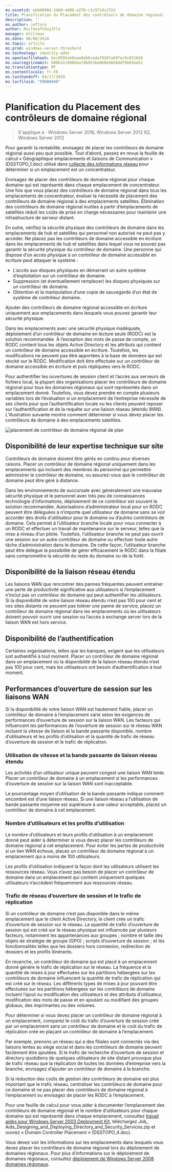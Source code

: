 ```yaml
---
ms.assetid: eb600904-24b8-4488-a278-c1c971dc2f2d
title: Planification du Placement des contrôleurs de domaine régional
description: ''
ms.author: joflore
author: MicrosoftGuyJFlo
manager: mtillman
ms.date: 08/08/2018
ms.topic: article
ms.prod: windows-server-threshold
ms.technology: identity-adds
ms.openlocfilehash: bec8595ab6eae8eb6cedaf9307ab97ac9c8316b8
ms.sourcegitcommit: 0d0b32c8986ba7db9536e0b8648d4ddf9b03e452
ms.translationtype: MT
ms.contentlocale: fr-FR
ms.lasthandoff: 04/17/2019
ms.locfileid: "59880440"
---
```

# <a name="planning-regional-domain-controller-placement"></a>Planification du Placement des contrôleurs de domaine régional

>S'applique à : Windows Server 2016, Windows Server 2012 R2, Windows Server 2012

Pour garantir la rentabilité, envisagez de placer les contrôleurs de domaine régional aussi peu que possible. Tout d’abord, passez en revue la feuille de calcul « Géographique emplacements et liaisons de Communication » (DSSTOPO_1.doc) utilisé dans [collecte des informations réseau](../../ad-ds/plan/Collecting-Network-Information.md) pour déterminer si un emplacement est un concentrateur.  
  
Envisagez de placer des contrôleurs de domaine régional pour chaque domaine qui est représenté dans chaque emplacement de concentrateur. Une fois que vous placez des contrôleurs de domaine régional dans tous les emplacements de concentrateur, évaluer la nécessité de placement des contrôleurs de domaine régional à des emplacements satellites. Élimination des contrôleurs de domaine régional inutiles à partir d’emplacements de satellites réduit les coûts de prise en charge nécessaires pour maintenir une infrastructure de serveur distant.  
  
En outre, vérifiez la sécurité physique des contrôleurs de domaine dans les emplacements de hub et satellites qui personnel non autorisé ne peut pas y accéder. Ne placez pas les contrôleurs de domaine accessible en écriture dans les emplacements de hub et satellites dans lequel vous ne pouvez pas garantir la sécurité physique du contrôleur de domaine. Une personne qui dispose d’un accès physique à un contrôleur de domaine accessible en écriture peut attaquer le système :  
  
- L’accès aux disques physiques en démarrant un autre système d’exploitation sur un contrôleur de domaine.  
- Suppression (et éventuellement remplacer) les disques physiques sur un contrôleur de domaine.  
- Obtention et la manipulation d’une copie de sauvegarde d’un état de système de contrôleur domaine.  
  
Ajouter des contrôleurs de domaine régional accessible en écriture uniquement aux emplacements dans lesquels vous pouvez garantir leur sécurité physique.  
  
Dans les emplacements avec une sécurité physique inadéquate, déploiement d’un contrôleur de domaine en lecture seule (RODC) est la solution recommandée. À l’exception des mots de passe de compte, un RODC contient tous les objets Active Directory et les attributs qui contient un contrôleur de domaine accessible en écriture. Toutefois, les modifications ne peuvent pas être apportées à la base de données qui est stocké sur le RODC. Modification doit être effectuée sur un contrôleur de domaine accessible en écriture et puis répliquées vers le RODC.  
  
Pour authentifier les ouvertures de session client et l’accès aux serveurs de fichiers local, la plupart des organisations placer les contrôleurs de domaine régional pour tous les domaines régionaux qui sont représentés dans un emplacement donné. Toutefois, vous devez prendre en compte plusieurs variables lors de l’évaluation si un emplacement de l’entreprise nécessite de ses clients pour que l’authentification locale ou les clients peuvent reposer sur l’authentification et de la requête sur une liaison réseau (étendu WAN). L’illustration suivante montre comment déterminer si vous devez placer les contrôleurs de domaine à des emplacements satellites.  
  
![placement de contrôleur de domaine régional de plan](media/Planning-Regional-Domain-Controller-Placement/49892c8c-2c99-4aab-92ba-808dbc8048e2.gif)  
  
## <a name="onsite-technical-expertise-availability"></a>Disponibilité de leur expertise technique sur site

Contrôleurs de domaine doivent être gérés en continu pour diverses raisons. Placer un contrôleur de domaine régional uniquement dans les emplacements qui incluent des membres du personnel qui permettre administrer le contrôleur de domaine, ou assurez-vous que le contrôleur de domaine peut être géré à distance.  
  
Dans les environnements de succursale avec généralement une mauvaise sécurité physique et le personnel avec très peu de connaissances technologie d’informations, déploiement de ce contrôleur est souvent la solution recommandée. Autorisations d’administrateur local pour un RODC peuvent être déléguées à n’importe quel utilisateur de domaine sans se voir accorder des droits d’utilisateur pour le domaine ou d’autres contrôleurs de domaine. Cela permet à l’utilisateur branche locale pour vous connecter à un RODC et effectuer un travail de maintenance sur le serveur, telles que la mise à niveau d’un pilote. Toutefois, l’utilisateur branche ne peut pas ouvrir une session sur un autre contrôleur de domaine ou effectuer toute autre tâche d’administration dans le domaine. De cette façon, l’utilisateur branche peut être délégué la possibilité de gérer efficacement le RODC dans la filiale sans compromettre la sécurité du reste du domaine ou de la forêt.  
  
## <a name="wan-link-availability"></a>Disponibilité de la liaison réseau étendu

Les liaisons WAN que rencontrer des pannes fréquentes peuvent entraîner une perte de productivité significative aux utilisateurs si l’emplacement n’inclut pas un contrôleur de domaine qui peut authentifier les utilisateurs. Si la disponibilité de votre liaison réseau étendu n’est pas 100 pour cent et vos sites distants ne peuvent pas tolérer une panne de service, placez un contrôleur de domaine régional dans les emplacements où les utilisateurs doivent pouvoir ouvrir une session ou l’accès à exchange server lors de la liaison WAN est hors service.  
  
## <a name="authentication-availability"></a>Disponibilité de l’authentification

Certaines organisations, telles que les banques, exigent que les utilisateurs soit authentifié à tout moment. Placer un contrôleur de domaine régional dans un emplacement où la disponibilité de la liaison réseau étendu n’est pas 100 pour cent, mais les utilisateurs ont besoin d’authentification à tout moment.  
  
## <a name="logon-performance-over-wan-links"></a>Performances d’ouverture de session sur les liaisons WAN

Si la disponibilité de votre liaison WAN est hautement fiable, placer un contrôleur de domaine à l’emplacement varie selon les exigences de performances d’ouverture de session sur la liaison WAN. Les facteurs qui influencent les performances de l’ouverture de session sur le réseau WAN incluent la vitesse de liaison et la bande passante disponible, nombre d’utilisateurs et les profils d’utilisation et la quantité de trafic de réseau d’ouverture de session et le trafic de réplication.  
  
### <a name="wan-link-speed-and-bandwidth-utilization"></a>Utilisation de vitesse et la bande passante de liaison réseau étendu

Les activités d’un utilisateur unique peuvent congest une liaison WAN lente. Placer un contrôleur de domaine à un emplacement si les performances d’ouverture de session sur la liaison WAN sont inacceptable.  
  
Le pourcentage moyen d’utilisation de la bande passante indique comment encombré est d’une liaison réseau. Si une liaison réseau a l’utilisation de bande passante moyenne est supérieure à une valeur acceptable, placez un contrôleur de domaine à cet emplacement.  
  
### <a name="number-of-users-and-usage-profiles"></a>Nombre d’utilisateurs et les profils d’utilisation

Le nombre d’utilisateurs et leurs profils d’utilisation à un emplacement donné peut aider à déterminer si vous devez placer les contrôleurs de domaine régional à cet emplacement. Pour éviter les pertes de productivité si un lien WAN échoue, placez un contrôleur de domaine régional à un emplacement qui a moins de 100 utilisateurs.  
  
Les profils d’utilisation indiquent la façon dont les utilisateurs utilisent les ressources réseau. Vous n’avez pas besoin de placer un contrôleur de domaine dans un emplacement qui contient uniquement quelques utilisateurs n’accèdent fréquemment aux ressources réseau.  
  
### <a name="logon-network-traffic-vs-replication-traffic"></a>Trafic de réseau d’ouverture de session et le trafic de réplication

Si un contrôleur de domaine n’est pas disponible dans le même emplacement que le client Active Directory, le client crée un trafic d’ouverture de session sur le réseau. La quantité de trafic d’ouverture de session qui est créé sur le réseau physique est influencée par plusieurs facteurs, notamment les appartenances aux groupes ; nombre et taille des objets de stratégie de groupe (GPO) ; scripts d’ouverture de session ; et les fonctionnalités telles que les dossiers hors connexion, redirection de dossiers et les profils itinérants.  
  
En revanche, un contrôleur de domaine qui est placé à un emplacement donné génère le trafic de réplication sur le réseau. La fréquence et la quantité de mises à jour effectuées sur les partitions hébergées sur les contrôleurs de domaine influencent la quantité de trafic de réplication qui est créé sur le réseau. Les différents types de mises à jour pouvant être effectuées sur les partitions hébergées sur les contrôleurs de domaine incluent l’ajout ou modification des utilisateurs et des attributs d’utilisateur, modification des mots de passe et en ajoutant ou modifiant des groupes globaux, des imprimantes ou des volumes.  
  
Pour déterminer si vous devez placer un contrôleur de domaine régional à un emplacement, comparez le coût du trafic d’ouverture de session créé par un emplacement sans un contrôleur de domaine et le coût du trafic de réplication créé en plaçant un contrôleur de domaine à l’emplacement.  
  
Par exemple, prenons un réseau qui a des filiales sont connectés via des liaisons lentes au siège social et dans les contrôleurs de domaine peuvent facilement être ajoutées. Si le trafic de recherche d’ouverture de session et directory quotidiens de quelques utilisateurs de site distant provoque plus de trafic réseau que la réplication de toutes les données d’entreprise vers la branche, envisagez d’ajouter un contrôleur de domaine à la branche.  
  
Si la réduction des coûts de gestion des contrôleurs de domaine est plus important que le trafic réseau, centraliser les contrôleurs de domaine pour ce domaine et ne pas placer des contrôleurs de domaine régional à l’emplacement ou envisagez de placer les RODC à l’emplacement.  
  
Pour une feuille de calcul pour vous aider à documenter l’emplacement des contrôleurs de domaine régional et le nombre d’utilisateurs pour chaque domaine qui est représenté dans chaque emplacement, consultez [travail aides pour Windows Server 2003 Deployment Kit](https://go.microsoft.com/fwlink/?LinkID=102558), téléchargez Job_ Aids_Designing_and_Deploying_Directory_and_Security_Services.zip et ouvrez « Domain Controller Placement » (DSSTOPO_4.doc).  
  
Vous devez voir les informations sur les emplacements dans lesquels vous devez placer les contrôleurs de domaine régional lors du déploiement de domaines régionaux. Pour plus d’informations sur le déploiement de domaines régionaux, consultez [déploiement de Windows Server 2008 domaines régionaux](https://technet.microsoft.com/library/cc755118.aspx).  
